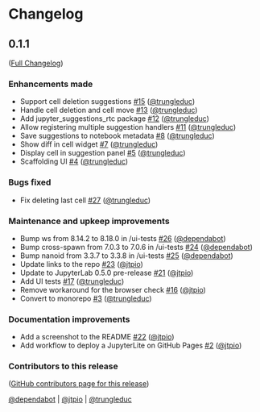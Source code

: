 # Changelog

<!-- <START NEW CHANGELOG ENTRY> -->

## 0.1.1

([Full Changelog](https://github.com/jupyterlab-contrib/jupyter-suggestions/compare/a4affd0b539147e8a216c61924c1a36cd8d011e2...c93e4303c21e5629c1818fee9563d3780618c0ea))

### Enhancements made

- Support cell deletion suggestions [#15](https://github.com/jupyterlab-contrib/jupyter-suggestions/pull/15) ([@trungleduc](https://github.com/trungleduc))
- Handle cell deletion and cell move [#13](https://github.com/jupyterlab-contrib/jupyter-suggestions/pull/13) ([@trungleduc](https://github.com/trungleduc))
- Add jupyter_suggestions_rtc package [#12](https://github.com/jupyterlab-contrib/jupyter-suggestions/pull/12) ([@trungleduc](https://github.com/trungleduc))
- Allow registering multiple suggestion handlers [#11](https://github.com/jupyterlab-contrib/jupyter-suggestions/pull/11) ([@trungleduc](https://github.com/trungleduc))
- Save suggestions to notebook metadata [#8](https://github.com/jupyterlab-contrib/jupyter-suggestions/pull/8) ([@trungleduc](https://github.com/trungleduc))
- Show diff in cell widget [#7](https://github.com/jupyterlab-contrib/jupyter-suggestions/pull/7) ([@trungleduc](https://github.com/trungleduc))
- Display cell in suggestion panel [#5](https://github.com/jupyterlab-contrib/jupyter-suggestions/pull/5) ([@trungleduc](https://github.com/trungleduc))
- Scaffolding UI [#4](https://github.com/jupyterlab-contrib/jupyter-suggestions/pull/4) ([@trungleduc](https://github.com/trungleduc))

### Bugs fixed

- Fix deleting last cell [#27](https://github.com/jupyterlab-contrib/jupyter-suggestions/pull/27) ([@trungleduc](https://github.com/trungleduc))

### Maintenance and upkeep improvements

- Bump ws from 8.14.2 to 8.18.0 in /ui-tests [#26](https://github.com/jupyterlab-contrib/jupyter-suggestions/pull/26) ([@dependabot](https://github.com/dependabot))
- Bump cross-spawn from 7.0.3 to 7.0.6 in /ui-tests [#24](https://github.com/jupyterlab-contrib/jupyter-suggestions/pull/24) ([@dependabot](https://github.com/dependabot))
- Bump nanoid from 3.3.7 to 3.3.8 in /ui-tests [#25](https://github.com/jupyterlab-contrib/jupyter-suggestions/pull/25) ([@dependabot](https://github.com/dependabot))
- Update links to the repo [#23](https://github.com/jupyterlab-contrib/jupyter-suggestions/pull/23) ([@jtpio](https://github.com/jtpio))
- Update to JupyterLab 0.5.0 pre-release [#21](https://github.com/jupyterlab-contrib/jupyter-suggestions/pull/21) ([@jtpio](https://github.com/jtpio))
- Add UI tests [#17](https://github.com/jupyterlab-contrib/jupyter-suggestions/pull/17) ([@trungleduc](https://github.com/trungleduc))
- Remove workaround for the browser check [#16](https://github.com/jupyterlab-contrib/jupyter-suggestions/pull/16) ([@jtpio](https://github.com/jtpio))
- Convert to monorepo [#3](https://github.com/jupyterlab-contrib/jupyter-suggestions/pull/3) ([@trungleduc](https://github.com/trungleduc))

### Documentation improvements

- Add a screenshot to the README [#22](https://github.com/jupyterlab-contrib/jupyter-suggestions/pull/22) ([@jtpio](https://github.com/jtpio))
- Add workflow to deploy a JupyterLite on GitHub Pages [#2](https://github.com/jupyterlab-contrib/jupyter-suggestions/pull/2) ([@jtpio](https://github.com/jtpio))

### Contributors to this release

([GitHub contributors page for this release](https://github.com/jupyterlab-contrib/jupyter-suggestions/graphs/contributors?from=2024-10-23&to=2024-12-19&type=c))

[@dependabot](https://github.com/search?q=repo%3Ajupyterlab-contrib%2Fjupyter-suggestions+involves%3Adependabot+updated%3A2024-10-23..2024-12-19&type=Issues) | [@jtpio](https://github.com/search?q=repo%3Ajupyterlab-contrib%2Fjupyter-suggestions+involves%3Ajtpio+updated%3A2024-10-23..2024-12-19&type=Issues) | [@trungleduc](https://github.com/search?q=repo%3Ajupyterlab-contrib%2Fjupyter-suggestions+involves%3Atrungleduc+updated%3A2024-10-23..2024-12-19&type=Issues)

<!-- <END NEW CHANGELOG ENTRY> -->
